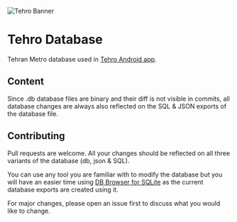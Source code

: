 ![Tehro Banner](https://github.com/yasandev/tehro-database/raw/main/PROMO.png)

# Tehro Database
Tehran Metro database used in [Tehro Android app](https://github.com/yasandev/tehro-android).

## Content
Since .db database files are binary and their diff is not visible in commits, all database changes are always also reflected on the SQL & JSON exports of the database file.

## Contributing
Pull requests are welcome. All your changes should be reflected on all three variants of the database (db, json & SQL). 

You can use any tool you are familiar with to modify the database but you will have an easier time using [DB Browser for SQLite](https://github.com/sqlitebrowser/sqlitebrowser) as the current database exports are created using it.

For major changes, please open an issue first to discuss what you would like to change.
